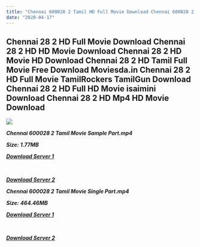 ```yaml
---
title: "Chennai 600028 2 Tamil HD Full Movie Download Chennai 600028 2 Tamil HD Movie Download"
date: "2020-04-17"
---
```


## Chennai 28 2 HD Full Movie Download Chennai 28 2 HD HD Movie Download Chennai 28 2 HD Movie HD Download Chennai 28 2 HD Tamil Full Movie Free Download Moviesda.in Chennai 28 2 HD Full Movie TamilRockers TamilGun Download Chennai 28 2 HD Full HD Movie isaimini Download Chennai 28 2 HD Mp4 HD Movie Download

![](https://images.moviebuff.com/6ee90534-3b96-404a-afbb-19fd02e70dae?w=1000)

**_Chennai 600028 2 Tamil Movie Sample Part.mp4_**

**_Size:_** **_1.77MB_**

**_[Download Server 1](http://s16.uptofiles.net//files/Tamil{300377c8a1a3ba2999b4bbe3381b1ea1a812b0b70d21946c68d529294a5c2999}202017{300377c8a1a3ba2999b4bbe3381b1ea1a812b0b70d21946c68d529294a5c2999}20Movies/Chennai{300377c8a1a3ba2999b4bbe3381b1ea1a812b0b70d21946c68d529294a5c2999}20600028{300377c8a1a3ba2999b4bbe3381b1ea1a812b0b70d21946c68d529294a5c2999}202{300377c8a1a3ba2999b4bbe3381b1ea1a812b0b70d21946c68d529294a5c2999}20(2016){300377c8a1a3ba2999b4bbe3381b1ea1a812b0b70d21946c68d529294a5c2999}20HD{300377c8a1a3ba2999b4bbe3381b1ea1a812b0b70d21946c68d529294a5c2999}20DVDRip/Mp4{300377c8a1a3ba2999b4bbe3381b1ea1a812b0b70d21946c68d529294a5c2999}20HD{300377c8a1a3ba2999b4bbe3381b1ea1a812b0b70d21946c68d529294a5c2999}20(Single{300377c8a1a3ba2999b4bbe3381b1ea1a812b0b70d21946c68d529294a5c2999}20Part){300377c8a1a3ba2999b4bbe3381b1ea1a812b0b70d21946c68d529294a5c2999}20-{300377c8a1a3ba2999b4bbe3381b1ea1a812b0b70d21946c68d529294a5c2999}20(480x320)/Chennai{300377c8a1a3ba2999b4bbe3381b1ea1a812b0b70d21946c68d529294a5c2999}2028{300377c8a1a3ba2999b4bbe3381b1ea1a812b0b70d21946c68d529294a5c2999}202{300377c8a1a3ba2999b4bbe3381b1ea1a812b0b70d21946c68d529294a5c2999}20(2016){300377c8a1a3ba2999b4bbe3381b1ea1a812b0b70d21946c68d529294a5c2999}20Sample{300377c8a1a3ba2999b4bbe3381b1ea1a812b0b70d21946c68d529294a5c2999}20(480x320).mp4)_**

**_[  
](http://s16.uptofiles.net//files/Tamil{300377c8a1a3ba2999b4bbe3381b1ea1a812b0b70d21946c68d529294a5c2999}202017{300377c8a1a3ba2999b4bbe3381b1ea1a812b0b70d21946c68d529294a5c2999}20Movies/Chennai{300377c8a1a3ba2999b4bbe3381b1ea1a812b0b70d21946c68d529294a5c2999}20600028{300377c8a1a3ba2999b4bbe3381b1ea1a812b0b70d21946c68d529294a5c2999}202{300377c8a1a3ba2999b4bbe3381b1ea1a812b0b70d21946c68d529294a5c2999}20(2016){300377c8a1a3ba2999b4bbe3381b1ea1a812b0b70d21946c68d529294a5c2999}20HD{300377c8a1a3ba2999b4bbe3381b1ea1a812b0b70d21946c68d529294a5c2999}20DVDRip/Mp4{300377c8a1a3ba2999b4bbe3381b1ea1a812b0b70d21946c68d529294a5c2999}20HD{300377c8a1a3ba2999b4bbe3381b1ea1a812b0b70d21946c68d529294a5c2999}20(Single{300377c8a1a3ba2999b4bbe3381b1ea1a812b0b70d21946c68d529294a5c2999}20Part){300377c8a1a3ba2999b4bbe3381b1ea1a812b0b70d21946c68d529294a5c2999}20-{300377c8a1a3ba2999b4bbe3381b1ea1a812b0b70d21946c68d529294a5c2999}20(480x320)/Chennai{300377c8a1a3ba2999b4bbe3381b1ea1a812b0b70d21946c68d529294a5c2999}2028{300377c8a1a3ba2999b4bbe3381b1ea1a812b0b70d21946c68d529294a5c2999}202{300377c8a1a3ba2999b4bbe3381b1ea1a812b0b70d21946c68d529294a5c2999}20(2016){300377c8a1a3ba2999b4bbe3381b1ea1a812b0b70d21946c68d529294a5c2999}20Sample{300377c8a1a3ba2999b4bbe3381b1ea1a812b0b70d21946c68d529294a5c2999}20(480x320).mp4)_**

**_[Download Server 2](http://s16.uptofiles.net//files/Tamil{300377c8a1a3ba2999b4bbe3381b1ea1a812b0b70d21946c68d529294a5c2999}202017{300377c8a1a3ba2999b4bbe3381b1ea1a812b0b70d21946c68d529294a5c2999}20Movies/Chennai{300377c8a1a3ba2999b4bbe3381b1ea1a812b0b70d21946c68d529294a5c2999}20600028{300377c8a1a3ba2999b4bbe3381b1ea1a812b0b70d21946c68d529294a5c2999}202{300377c8a1a3ba2999b4bbe3381b1ea1a812b0b70d21946c68d529294a5c2999}20(2016){300377c8a1a3ba2999b4bbe3381b1ea1a812b0b70d21946c68d529294a5c2999}20HD{300377c8a1a3ba2999b4bbe3381b1ea1a812b0b70d21946c68d529294a5c2999}20DVDRip/Mp4{300377c8a1a3ba2999b4bbe3381b1ea1a812b0b70d21946c68d529294a5c2999}20HD{300377c8a1a3ba2999b4bbe3381b1ea1a812b0b70d21946c68d529294a5c2999}20(Single{300377c8a1a3ba2999b4bbe3381b1ea1a812b0b70d21946c68d529294a5c2999}20Part){300377c8a1a3ba2999b4bbe3381b1ea1a812b0b70d21946c68d529294a5c2999}20-{300377c8a1a3ba2999b4bbe3381b1ea1a812b0b70d21946c68d529294a5c2999}20(480x320)/Chennai{300377c8a1a3ba2999b4bbe3381b1ea1a812b0b70d21946c68d529294a5c2999}2028{300377c8a1a3ba2999b4bbe3381b1ea1a812b0b70d21946c68d529294a5c2999}202{300377c8a1a3ba2999b4bbe3381b1ea1a812b0b70d21946c68d529294a5c2999}20(2016){300377c8a1a3ba2999b4bbe3381b1ea1a812b0b70d21946c68d529294a5c2999}20Sample{300377c8a1a3ba2999b4bbe3381b1ea1a812b0b70d21946c68d529294a5c2999}20(480x320).mp4)_**

**_Chennai 600028 2 Tamil Movie Single Part.mp4_**

**_Size:_** **_464.46MB_**

**_[Download Server 1](http://s16.uptofiles.net//files/Tamil{300377c8a1a3ba2999b4bbe3381b1ea1a812b0b70d21946c68d529294a5c2999}202017{300377c8a1a3ba2999b4bbe3381b1ea1a812b0b70d21946c68d529294a5c2999}20Movies/Chennai{300377c8a1a3ba2999b4bbe3381b1ea1a812b0b70d21946c68d529294a5c2999}20600028{300377c8a1a3ba2999b4bbe3381b1ea1a812b0b70d21946c68d529294a5c2999}202{300377c8a1a3ba2999b4bbe3381b1ea1a812b0b70d21946c68d529294a5c2999}20(2016){300377c8a1a3ba2999b4bbe3381b1ea1a812b0b70d21946c68d529294a5c2999}20HD{300377c8a1a3ba2999b4bbe3381b1ea1a812b0b70d21946c68d529294a5c2999}20DVDRip/Mp4{300377c8a1a3ba2999b4bbe3381b1ea1a812b0b70d21946c68d529294a5c2999}20HD{300377c8a1a3ba2999b4bbe3381b1ea1a812b0b70d21946c68d529294a5c2999}20(Single{300377c8a1a3ba2999b4bbe3381b1ea1a812b0b70d21946c68d529294a5c2999}20Part){300377c8a1a3ba2999b4bbe3381b1ea1a812b0b70d21946c68d529294a5c2999}20-{300377c8a1a3ba2999b4bbe3381b1ea1a812b0b70d21946c68d529294a5c2999}20(480x320)/Chennai{300377c8a1a3ba2999b4bbe3381b1ea1a812b0b70d21946c68d529294a5c2999}2028{300377c8a1a3ba2999b4bbe3381b1ea1a812b0b70d21946c68d529294a5c2999}202{300377c8a1a3ba2999b4bbe3381b1ea1a812b0b70d21946c68d529294a5c2999}20(2016){300377c8a1a3ba2999b4bbe3381b1ea1a812b0b70d21946c68d529294a5c2999}20Single{300377c8a1a3ba2999b4bbe3381b1ea1a812b0b70d21946c68d529294a5c2999}20Part{300377c8a1a3ba2999b4bbe3381b1ea1a812b0b70d21946c68d529294a5c2999}20(480x320).mp4)_**

**_[  
](http://s16.uptofiles.net//files/Tamil{300377c8a1a3ba2999b4bbe3381b1ea1a812b0b70d21946c68d529294a5c2999}202017{300377c8a1a3ba2999b4bbe3381b1ea1a812b0b70d21946c68d529294a5c2999}20Movies/Chennai{300377c8a1a3ba2999b4bbe3381b1ea1a812b0b70d21946c68d529294a5c2999}20600028{300377c8a1a3ba2999b4bbe3381b1ea1a812b0b70d21946c68d529294a5c2999}202{300377c8a1a3ba2999b4bbe3381b1ea1a812b0b70d21946c68d529294a5c2999}20(2016){300377c8a1a3ba2999b4bbe3381b1ea1a812b0b70d21946c68d529294a5c2999}20HD{300377c8a1a3ba2999b4bbe3381b1ea1a812b0b70d21946c68d529294a5c2999}20DVDRip/Mp4{300377c8a1a3ba2999b4bbe3381b1ea1a812b0b70d21946c68d529294a5c2999}20HD{300377c8a1a3ba2999b4bbe3381b1ea1a812b0b70d21946c68d529294a5c2999}20(Single{300377c8a1a3ba2999b4bbe3381b1ea1a812b0b70d21946c68d529294a5c2999}20Part){300377c8a1a3ba2999b4bbe3381b1ea1a812b0b70d21946c68d529294a5c2999}20-{300377c8a1a3ba2999b4bbe3381b1ea1a812b0b70d21946c68d529294a5c2999}20(480x320)/Chennai{300377c8a1a3ba2999b4bbe3381b1ea1a812b0b70d21946c68d529294a5c2999}2028{300377c8a1a3ba2999b4bbe3381b1ea1a812b0b70d21946c68d529294a5c2999}202{300377c8a1a3ba2999b4bbe3381b1ea1a812b0b70d21946c68d529294a5c2999}20(2016){300377c8a1a3ba2999b4bbe3381b1ea1a812b0b70d21946c68d529294a5c2999}20Single{300377c8a1a3ba2999b4bbe3381b1ea1a812b0b70d21946c68d529294a5c2999}20Part{300377c8a1a3ba2999b4bbe3381b1ea1a812b0b70d21946c68d529294a5c2999}20(480x320).mp4)_**

**_[Download Server 2](http://s16.uptofiles.net//files/Tamil{300377c8a1a3ba2999b4bbe3381b1ea1a812b0b70d21946c68d529294a5c2999}202017{300377c8a1a3ba2999b4bbe3381b1ea1a812b0b70d21946c68d529294a5c2999}20Movies/Chennai{300377c8a1a3ba2999b4bbe3381b1ea1a812b0b70d21946c68d529294a5c2999}20600028{300377c8a1a3ba2999b4bbe3381b1ea1a812b0b70d21946c68d529294a5c2999}202{300377c8a1a3ba2999b4bbe3381b1ea1a812b0b70d21946c68d529294a5c2999}20(2016){300377c8a1a3ba2999b4bbe3381b1ea1a812b0b70d21946c68d529294a5c2999}20HD{300377c8a1a3ba2999b4bbe3381b1ea1a812b0b70d21946c68d529294a5c2999}20DVDRip/Mp4{300377c8a1a3ba2999b4bbe3381b1ea1a812b0b70d21946c68d529294a5c2999}20HD{300377c8a1a3ba2999b4bbe3381b1ea1a812b0b70d21946c68d529294a5c2999}20(Single{300377c8a1a3ba2999b4bbe3381b1ea1a812b0b70d21946c68d529294a5c2999}20Part){300377c8a1a3ba2999b4bbe3381b1ea1a812b0b70d21946c68d529294a5c2999}20-{300377c8a1a3ba2999b4bbe3381b1ea1a812b0b70d21946c68d529294a5c2999}20(480x320)/Chennai{300377c8a1a3ba2999b4bbe3381b1ea1a812b0b70d21946c68d529294a5c2999}2028{300377c8a1a3ba2999b4bbe3381b1ea1a812b0b70d21946c68d529294a5c2999}202{300377c8a1a3ba2999b4bbe3381b1ea1a812b0b70d21946c68d529294a5c2999}20(2016){300377c8a1a3ba2999b4bbe3381b1ea1a812b0b70d21946c68d529294a5c2999}20Single{300377c8a1a3ba2999b4bbe3381b1ea1a812b0b70d21946c68d529294a5c2999}20Part{300377c8a1a3ba2999b4bbe3381b1ea1a812b0b70d21946c68d529294a5c2999}20(480x320).mp4)_**
